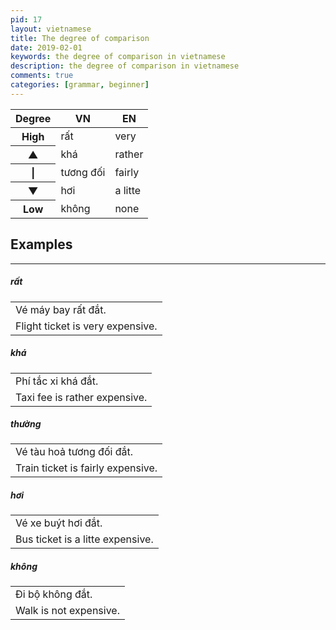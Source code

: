```yaml
---
pid: 17
layout: vietnamese
title: The degree of comparison
date: 2019-02-01
keywords: the degree of comparison in vietnamese
description: the degree of comparison in vietnamese
comments: true
categories: [grammar, beginner]
---
```

<style>
table.degree tr th:first-child {
  text-align: center;
}
</style>
<table class="degree table table-sm">
  <thead>
    <tr><th>Degree</th><th>VN</th><th>EN</th></tr>
  </thead>
  <tbody>
    <tr><th>High</th><td>rất</td><td>very</td></tr>
    <tr><th>▲</th><td>khá</td><td>rather</td></tr>
    <tr><th>|</th><td>tương đối</td><td>fairly</td></tr>
    <tr><th>▼</th><td>hơi</td><td>a litte</td></tr>
    <tr><th>Low</th><td>không</td><td>none</td></tr>
  </tbody>
</table>

## Examples

---

##### rất

<div class="col">
  <table class="table table-striped table-sm">
    <tbody>
      <tr><td>Vé máy bay rất đắt.</td></tr>
      <tr><td>Flight ticket is very expensive.</td></tr>
    </tbody>
  </table>
</div>

##### khá


<div class="col">
  <table class="table table-striped table-sm">
    <tbody>
      <tr><td>Phí tắc xi khá đắt.</td></tr>
      <tr><td>Taxi fee is rather expensive.</td></tr>
    </tbody>
  </table>
</div>

##### thường


<div class="col">
  <table class="table table-striped table-sm">
    <tbody>
      <tr><td>Vé tàu hoả tương đối đắt.</td></tr>
      <tr><td>Train ticket is fairly expensive.</td></tr>
    </tbody>
  </table>
</div>

##### hơi


<div class="col">
  <table class="table table-striped table-sm">
    <tbody>
      <tr><td>Vé xe buýt hơi đắt.</td></tr>
      <tr><td>Bus ticket is a litte expensive.</td></tr>
    </tbody>
  </table>
</div>

##### không


<div class="col">
  <table class="table table-striped table-sm">
    <tbody>
      <tr><td>Đi bộ không đắt.</td></tr>
      <tr><td>Walk is not expensive.</td></tr>
    </tbody>
  </table>
</div>